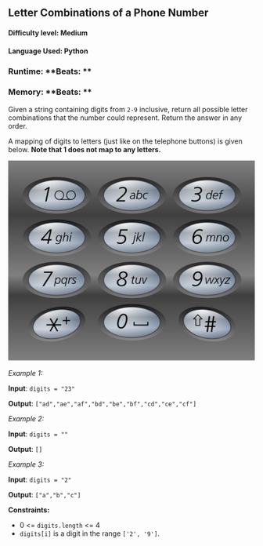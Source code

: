 ## Letter Combinations of a Phone Number

#### **Difficulty level:** Medium

#### **Language Used:** Python

### Runtime:  **Beats: **
### Memory: **Beats: **

Given a string containing digits from `2-9` inclusive, return all possible letter combinations that the number could represent. Return the answer in any order.

A mapping of digits to letters (just like on the telephone buttons) is given below. **Note that 1 does not map to any letters.**

<img src="explanatory_image.png">

*Example 1:*

**Input**: `digits = "23"`

**Output**: `["ad","ae","af","bd","be","bf","cd","ce","cf"]`

*Example 2:*

**Input**: `digits = ""`

**Output**: `[]`

*Example 3:*

**Input**: `digits = "2"`

**Output**: `["a","b","c"]`

**Constraints:**

- 0 <= `digits.length` <= 4
- `digits[i]` is a digit in the range `['2', '9']`.